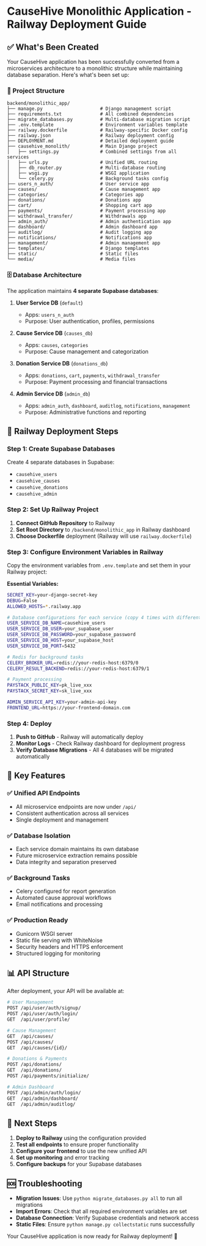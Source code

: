 # CauseHive Monolithic Application - Railway Deployment Guide

## ✅ What's Been Created

Your CauseHive application has been successfully converted from a microservices architecture to a monolithic structure while maintaining database separation. Here's what's been set up:

### 📁 Project Structure
```
backend/monolithic_app/
├── manage.py                     # Django management script
├── requirements.txt              # All combined dependencies
├── migrate_databases.py          # Multi-database migration script
├── .env.template                 # Environment variables template
├── railway.dockerfile            # Railway-specific Docker config
├── railway.json                  # Railway deployment config
├── DEPLOYMENT.md                 # Detailed deployment guide
├── causehive_monolith/           # Main Django project
│   ├── settings.py               # Combined settings from all services
│   ├── urls.py                   # Unified URL routing
│   ├── db_router.py              # Multi-database routing
│   ├── wsgi.py                   # WSGI application
│   └── celery.py                 # Background tasks config
├── users_n_auth/                 # User service app
├── causes/                       # Cause management app  
├── categories/                   # Categories app
├── donations/                    # Donations app
├── cart/                         # Shopping cart app
├── payments/                     # Payment processing app
├── withdrawal_transfer/          # Withdrawals app
├── admin_auth/                   # Admin authentication app
├── dashboard/                    # Admin dashboard app
├── auditlog/                     # Audit logging app
├── notifications/                # Notifications app
├── management/                   # Admin management app
├── templates/                    # Django templates
├── static/                       # Static files
└── media/                        # Media files
```

### 🗄️ Database Architecture

The application maintains **4 separate Supabase databases**:

1. **User Service DB** (`default`)
   - Apps: `users_n_auth`
   - Purpose: User authentication, profiles, permissions

2. **Cause Service DB** (`causes_db`)
   - Apps: `causes`, `categories`
   - Purpose: Cause management and categorization

3. **Donation Service DB** (`donations_db`)
   - Apps: `donations`, `cart`, `payments`, `withdrawal_transfer`
   - Purpose: Payment processing and financial transactions

4. **Admin Service DB** (`admin_db`)
   - Apps: `admin_auth`, `dashboard`, `auditlog`, `notifications`, `management`
   - Purpose: Administrative functions and reporting

## 🚀 Railway Deployment Steps

### Step 1: Create Supabase Databases

Create 4 separate databases in Supabase:
- `causehive_users`
- `causehive_causes` 
- `causehive_donations`
- `causehive_admin`

### Step 2: Set Up Railway Project

1. **Connect GitHub Repository** to Railway
2. **Set Root Directory** to `/backend/monolithic_app` in Railway dashboard
3. **Choose Dockerfile** deployment (Railway will use `railway.dockerfile`)

### Step 3: Configure Environment Variables in Railway

Copy the environment variables from `.env.template` and set them in your Railway project:

**Essential Variables:**
```bash
SECRET_KEY=your-django-secret-key
DEBUG=False
ALLOWED_HOSTS=*.railway.app

# Database configurations for each service (copy 4 times with different prefixes)
USER_SERVICE_DB_NAME=causehive_users
USER_SERVICE_DB_USER=your_supabase_user
USER_SERVICE_DB_PASSWORD=your_supabase_password
USER_SERVICE_DB_HOST=your_supabase_host
USER_SERVICE_DB_PORT=5432

# Redis for background tasks
CELERY_BROKER_URL=redis://your-redis-host:6379/0
CELERY_RESULT_BACKEND=redis://your-redis-host:6379/1

# Payment processing
PAYSTACK_PUBLIC_KEY=pk_live_xxx
PAYSTACK_SECRET_KEY=sk_live_xxx

ADMIN_SERVICE_API_KEY=your-admin-api-key
FRONTEND_URL=https://your-frontend-domain.com
```

### Step 4: Deploy

1. **Push to GitHub** - Railway will automatically deploy
2. **Monitor Logs** - Check Railway dashboard for deployment progress
3. **Verify Database Migrations** - All 4 databases will be migrated automatically

## 🔧 Key Features

### ✅ Unified API Endpoints
- All microservice endpoints are now under `/api/`
- Consistent authentication across all services
- Single deployment and management

### ✅ Database Isolation
- Each service domain maintains its own database
- Future microservice extraction remains possible
- Data integrity and separation preserved

### ✅ Background Tasks
- Celery configured for report generation
- Automated cause approval workflows
- Email notifications and processing

### ✅ Production Ready
- Gunicorn WSGI server
- Static file serving with WhiteNoise
- Security headers and HTTPS enforcement
- Structured logging for monitoring

## 📊 API Structure

After deployment, your API will be available at:

```bash
# User Management
POST /api/user/auth/signup/
POST /api/user/auth/login/
GET  /api/user/profile/

# Cause Management  
GET  /api/causes/
POST /api/causes/
GET  /api/causes/{id}/

# Donations & Payments
POST /api/donations/
GET  /api/donations/
POST /api/payments/initialize/

# Admin Dashboard
POST /api/admin/auth/login/
GET  /api/admin/dashboard/
GET  /api/admin/auditlog/
```

## 🎯 Next Steps

1. **Deploy to Railway** using the configuration provided
2. **Test all endpoints** to ensure proper functionality
3. **Configure your frontend** to use the new unified API
4. **Set up monitoring** and error tracking
5. **Configure backups** for your Supabase databases

## 🆘 Troubleshooting

- **Migration Issues**: Use `python migrate_databases.py all` to run all migrations
- **Import Errors**: Check that all required environment variables are set
- **Database Connection**: Verify Supabase credentials and network access
- **Static Files**: Ensure `python manage.py collectstatic` runs successfully

Your CauseHive application is now ready for Railway deployment! 🎉
